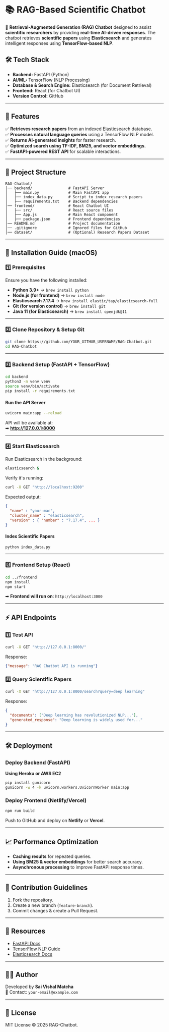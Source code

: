 # 📚 RAG-Based Scientific Chatbot

🚀 **Retrieval-Augmented Generation (RAG) Chatbot** designed to assist **scientific researchers** by providing **real-time AI-driven responses**. The chatbot retrieves **scientific papers** using **Elasticsearch** and generates intelligent responses using **TensorFlow-based NLP**.

## **🛠 Tech Stack**
- **Backend:** FastAPI (Python)
- **AI/ML:** TensorFlow (NLP Processing)
- **Database & Search Engine:** Elasticsearch (for Document Retrieval)
- **Frontend:** React (for Chatbot UI)
- **Version Control:** GitHub

---

## **📌 Features**
✅ **Retrieves research papers** from an indexed Elasticsearch database.  
✅ **Processes natural language queries** using a TensorFlow NLP model.  
✅ **Returns AI-generated insights** for faster research.  
✅ **Optimized search using TF-IDF, BM25, and vector embeddings.**  
✅ **FastAPI-powered REST API** for scalable interactions.  

---

## **📂 Project Structure**

```
RAG-Chatbot/
│── backend/                # FastAPI Server
│   ├── main.py             # Main FastAPI app
│   ├── index_data.py       # Script to index research papers
│   ├── requirements.txt    # Backend dependencies
│── frontend/               # React Chatbot UI
│   ├── src/                # React source files
│   ├── App.js              # Main React component
│   ├── package.json        # Frontend dependencies
│── README.md               # Project documentation
│── .gitignore              # Ignored files for GitHub
│── dataset/                # (Optional) Research Papers Dataset
```

---
## **🚀 Installation Guide (macOS)**

### **1️⃣ Prerequisites**
Ensure you have the following installed:
- **Python 3.9+** → `brew install python`
- **Node.js (for frontend)** → `brew install node`
- **Elasticsearch 7.17.4** → `brew install elastic/tap/elasticsearch-full`
- **Git (for version control)** → `brew install git`
- **Java 11 (for Elasticsearch)** → `brew install openjdk@11`

---
### **2️⃣ Clone Repository & Setup Git**
```sh
git clone https://github.com/YOUR_GITHUB_USERNAME/RAG-Chatbot.git
cd RAG-Chatbot
```

---
### **3️⃣ Backend Setup (FastAPI + TensorFlow)**
```sh
cd backend
python3 -m venv venv
source venv/bin/activate
pip install -r requirements.txt
```

#### **Run the API Server**
```sh
uvicorn main:app --reload
```
API will be available at:  
➡ **http://127.0.0.1:8000**

---

### **4️⃣ Start Elasticsearch**
Run Elasticsearch in the background:
```sh
elasticsearch &
```
Verify it's running:
```sh
curl -X GET "http://localhost:9200"
```
Expected output:
```json
{
  "name" : "your-mac",
  "cluster_name" : "elasticsearch",
  "version" : { "number" : "7.17.4", ... }
}
```
#### **Index Scientific Papers**
```sh
python index_data.py
```

---

### **5️⃣ Frontend Setup (React)**
```sh
cd ../frontend
npm install
npm start
```
➡ **Frontend will run on**: `http://localhost:3000`

---

## **⚡ API Endpoints**
### **1️⃣ Test API**
```sh
curl -X GET "http://127.0.0.1:8000/"
```
Response:
```json
{"message": "RAG Chatbot API is running"}
```
### **2️⃣ Query Scientific Papers**
```sh
curl -X GET "http://127.0.0.1:8000/search?query=deep learning"
```
Response:
```json
{
  "documents": ["Deep learning has revolutionized NLP..."],
  "generated_response": "Deep learning is widely used for..."
}
```

---

## **🛠 Deployment**
### **Deploy Backend (FastAPI)**
**Using Heroku or AWS EC2**
```sh
pip install gunicorn
gunicorn -w 4 -k uvicorn.workers.UvicornWorker main:app
```

### **Deploy Frontend (Netlify/Vercel)**
```sh
npm run build
```
Push to GitHub and deploy on **Netlify** or **Vercel**.

---
## **📈 Performance Optimization**
- **Caching results** for repeated queries.
- **Using BM25 & vector embeddings** for better search accuracy.
- **Asynchronous processing** to improve FastAPI response times.

---

## **🤝 Contribution Guidelines**
1. Fork the repository.
2. Create a new branch (`feature-branch`).
3. Commit changes & create a Pull Request.

---

## **🔗 Resources**
- [FastAPI Docs](https://fastapi.tiangolo.com/)
- [TensorFlow NLP Guide](https://www.tensorflow.org/tutorials/text/)
- [Elasticsearch Docs](https://www.elastic.co/guide/en/elasticsearch/)

---

## **👨‍💻 Author**
Developed by **Sai Vishal Matcha**  
📧 Contact: `your-email@example.com`

---

## **📜 License**
MIT License © 2025 RAG-Chatbot.  
